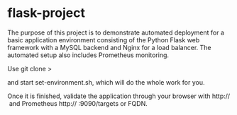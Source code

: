 # flask-project

The purpose of this project is to demonstrate automated deployment for a basic application environment consisting of the Python Flask web framework with a MySQL backend and Nginx for a load balancer. The automated setup also includes Prometheus monitoring.

Use git clone >

and start set-environment.sh, which will do the whole work for you.

Once it is finished, validate the application through your browser with http://<your-ip>  and Prometheus http:// <your-ip>:9090/targets or FQDN.
